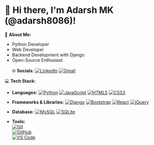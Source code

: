 # 👋 Hi there, I'm Adarsh MK (@adarsh8086)!

💫 **About Me:**
- Python Developer
- Web Developer
- Backend Development with Django
- Open-Source Enthusiast <br> <br>
🌐 **Socials:** 
[![LinkedIn](https://img.shields.io/badge/LinkedIn-0077B5?style=for-the-badge&logo=linkedin&logoColor=white)](https://www.linkedin.com/in/adarshmk-dev)
[![Gmail](https://img.shields.io/badge/Email-D14836?style=for-the-badge&logo=gmail&logoColor=white)](mailto:adarshmk882@gmail.com) 


💻 **Tech Stack:**
- **Languages:** 
  [![Python](https://img.shields.io/badge/Python-3776AB?style=for-the-badge&logo=python&logoColor=white)](https://www.python.org/)
  [![JavaScript](https://img.shields.io/badge/JavaScript-F7DF1E?style=for-the-badge&logo=javascript&logoColor=black)](https://www.javascript.com/)
  [![HTML5](https://img.shields.io/badge/HTML5-E34F26?style=for-the-badge&logo=html5&logoColor=white)](https://developer.mozilla.org/en-US/docs/Web/HTML)
  [![CSS3](https://img.shields.io/badge/CSS3-1572B6?style=for-the-badge&logo=css3&logoColor=white)](https://developer.mozilla.org/en-US/docs/Web/CSS)

- **Frameworks & Libraries:** 
  [![Django](https://img.shields.io/badge/Django-092E20?style=for-the-badge&logo=django&logoColor=white)](https://www.djangoproject.com/)
  [![Bootstrap](https://img.shields.io/badge/Bootstrap-7952B3?style=for-the-badge&logo=bootstrap&logoColor=white)](https://getbootstrap.com/)
  [![React](https://img.shields.io/badge/React-61DAFB?style=for-the-badge&logo=react&logoColor=black)](https://reactjs.org/)
  [![jQuery](https://img.shields.io/badge/jQuery-0769AD?style=for-the-badge&logo=jquery&logoColor=white)](https://jquery.com/)


- **Database:** 
  [![MySQL](https://img.shields.io/badge/MySQL-4479A1?style=for-the-badge&logo=mysql&logoColor=white)](https://www.mysql.com/)
  [![SQLite](https://img.shields.io/badge/SQLite-003B57?style=for-the-badge&logo=sqlite&logoColor=white)](https://www.sqlite.org/)


- **Tools:**  
  [![Git](https://img.shields.io/badge/Git-F05032?style=for-the-badge&logo=git&logoColor=white)](https://git-scm.com/)  
  [![GitHub](https://img.shields.io/badge/GitHub-181717?style=for-the-badge&logo=github&logoColor=white)](https://github.com/)  
  [![VS Code](https://img.shields.io/badge/Visual%20Studio%20Code-007ACC?style=for-the-badge&logo=visual-studio-code&logoColor=white)](https://code.visualstudio.com/)






